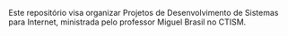 Este repositório visa organizar Projetos de Desenvolvimento de Sistemas para Internet, ministrada pelo professor Miguel Brasil no CTISM.
